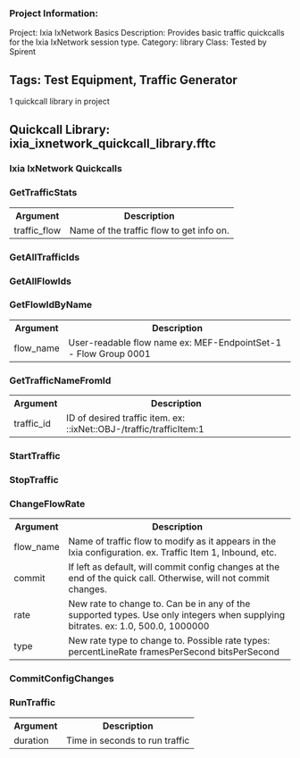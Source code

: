 ### Project Information:
Project: Ixia IxNetwork Basics
Description: Provides basic traffic quickcalls for the Ixia IxNetwork session type.
Category: library
Class: Tested by Spirent

<b>Tags:</b> Test Equipment, Traffic Generator
 ----
1 quickcall library in project
## Quickcall Library: ixia_ixnetwork_quickcall_library.fftc
### Ixia IxNetwork Quickcalls
### GetTrafficStats
<table><tr><th>Argument</th><th>Description</th></tr>
<tr><td>traffic_flow</td><td>Name of the traffic flow to get info on.</tr></td></table>

### GetAllTrafficIds
### GetAllFlowIds
### GetFlowIdByName
<table><tr><th>Argument</th><th>Description</th></tr>
<tr><td>flow_name</td><td>User-readable flow name 
ex: MEF-EndpointSet-1 - Flow Group 0001</tr></td></table>

### GetTrafficNameFromId
<table><tr><th>Argument</th><th>Description</th></tr>
<tr><td>traffic_id</td><td>ID of desired traffic item.
 ex: ::ixNet::OBJ-/traffic/trafficItem:1</tr></td></table>

### StartTraffic
### StopTraffic
### ChangeFlowRate
<table><tr><th>Argument</th><th>Description</th></tr>
<tr><td>flow_name</td><td>Name of traffic flow to modify as it appears in the Ixia configuration.
ex. Traffic Item 1, Inbound, etc.</tr></td>
<tr><td>commit</td><td>If left as default, will commit config changes at the end of the quick call. Otherwise, will not commit changes. </tr></td>
<tr><td>rate</td><td>New rate to change to. Can be in any of the supported types. Use only integers when supplying bitrates.
ex: 1.0, 500.0, 1000000</tr></td>
<tr><td>type</td><td>New rate type to change to. Possible rate types:
percentLineRate
framesPerSecond
bitsPerSecond</tr></td></table>

### CommitConfigChanges
### RunTraffic
<table><tr><th>Argument</th><th>Description</th></tr>
<tr><td>duration</td><td>Time in seconds to run traffic
</tr></td></table>
